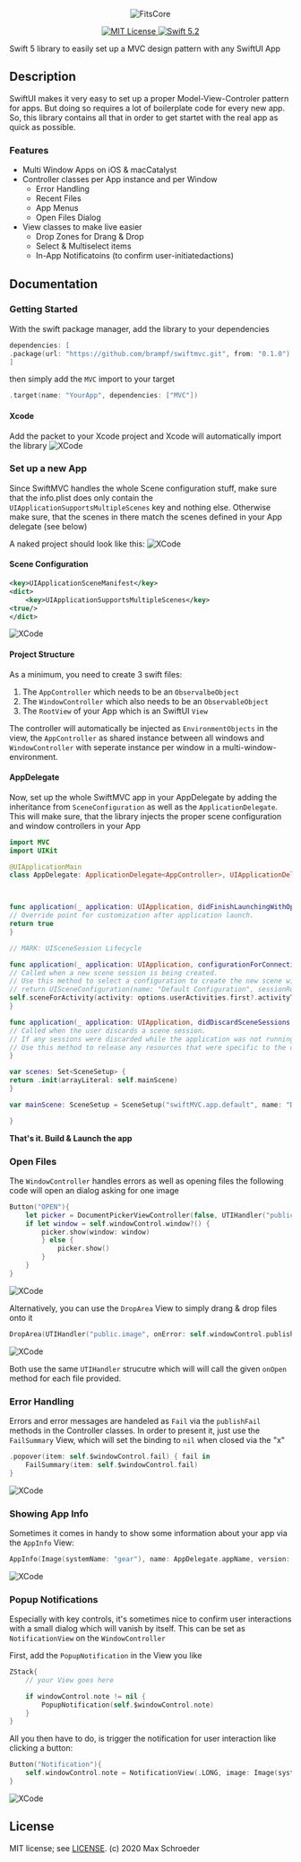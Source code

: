 <p align="center">
<img src = "Doc/SwiftMVCBanner@0.5x.png" alt="FitsCore">
</p>

<p align="center">
<a href="LICENSE">
<img src="https://img.shields.io/badge/license-MIT-brightgreen.svg" alt="MIT License">
</a>
<a href="https://swift.org">
<img src="https://img.shields.io/badge/swift-5.2-brightgreen.svg" alt="Swift 5.2">
</a>
</p>

Swift 5 library to easily set up a MVC design pattern with any SwiftUI App

## Description

SwiftUI makes it very easy to set up a proper Model-View-Controler pattern for apps. But doing so requires a lot of boilerplate code for every new app. So, this library contains all that in order to get startet with the real app as quick as possible.

### Features

* Multi Window Apps on iOS & macCatalyst
* Controller classes per App instance and per Window
    * Error Handling
    * Recent Files
    * App Menus
    * Open Files Dialog
* View classes to make live easier
    * Drop Zones for Drang & Drop
    * Select & Multiselect items
    * In-App Notificatoins (to confirm user-initiatedactions)

## Documentation

### Getting Started

With the swift package manager, add the library to your dependencies
```swift
dependencies: [
.package(url: "https://github.com/brampf/swiftmvc.git", from: "0.1.0")
]
```

then simply add the `MVC` import to your target

```swift
.target(name: "YourApp", dependencies: ["MVC"])
```

#### Xcode
Add the packet to your Xcode project and Xcode will automatically import the library
![XCode](Doc/swiftmvc-xcode.png)


### Set up a new App
Since SwiftMVC handles the whole Scene configuration stuff, make sure that the info.plist does only contain the `UIApplicationSupportsMultipleScenes` key and nothing else. Otherwise make sure, that the scenes in there match the scenes defined in your App delegate (see below)

A naked project should look like this:
![XCode](Doc/swiftmvc-project.png)

#### Scene Configuration
```xml
<key>UIApplicationSceneManifest</key>
<dict>
    <key>UIApplicationSupportsMultipleScenes</key>
<true/>
</dict>
```

![XCode](Doc/swiftmvc-sceneconf.png)

#### Project Structure
As a minimum, you need to create 3 swift files: 
1. The `AppController` which needs to be an `ObservalbeObject`
2. The `WindowController` which also needs to be an `ObservableObject`
3. The `RootView` of your App which is an SwiftUI `View`

The controller will automatically be injected as `EnvironmentObjects` in the view, the `AppController` as shared instance between all windows and `WindowController` with seperate instance per window in a multi-window-environment.  

#### AppDelegate
Now, set up the whole SwiftMVC app in your AppDelegate by adding the inheritance from `SceneConfiguration` as well as the `ApplicationDelegate`. This will make sure, that the library injects the proper scene configuration and window controllers in your App 

```swift
import MVC
import UIKit

@UIApplicationMain
class AppDelegate: ApplicationDelegate<AppController>, UIApplicationDelegate, SceneConfiguration {



func application(_ application: UIApplication, didFinishLaunchingWithOptions launchOptions: [UIApplication.LaunchOptionsKey: Any]?) -> Bool {
// Override point for customization after application launch.
return true
}

// MARK: UISceneSession Lifecycle

func application(_ application: UIApplication, configurationForConnecting connectingSceneSession: UISceneSession, options: UIScene.ConnectionOptions) -> UISceneConfiguration {
// Called when a new scene session is being created.
// Use this method to select a configuration to create the new scene with.
// return UISceneConfiguration(name: "Default Configuration", sessionRole: connectingSceneSession.role)
self.sceneForActivity(activity: options.userActivities.first?.activityType ?? "")
}

func application(_ application: UIApplication, didDiscardSceneSessions sceneSessions: Set<UISceneSession>) {
// Called when the user discards a scene session.
// If any sessions were discarded while the application was not running, this will be called shortly after application:didFinishLaunchingWithOptions.
// Use this method to release any resources that were specific to the discarded scenes, as they will not return.
}

var scenes: Set<SceneSetup> {
return .init(arrayLiteral: self.mainScene)
}

var mainScene: SceneSetup = SceneSetup("swiftMVC.app.default", name: "Default Configuration", role: .windowApplication, delegate: WindowSceneDelegate<DemoApp.WindowController, DemoApp.AppController, DemoApp.WindowRootView>.self)

}

```
**That's it. Build & Launch the app**

### Open Files
The `WindowController` handles errors as well as opening files the following code will open an dialog asking for one image
```swift
Button("OPEN"){
    let picker = DocumentPickerViewController(false, UTIHandler("public.image", onError: self.windowControl.publishFail(_:), onOpen: .URL(onOpen: self.windowControl.open(url: ))))
    if let window = self.windowControl.window?() {
        picker.show(window: window)
        } else {
            picker.show()
        }
    }
}
```
![XCode](Doc/swiftmvc-open.png)

Alternatively, you can use the `DropArea` View to simply drang & drop files onto it
```swift
DropArea(UTIHandler("public.image", onError: self.windowControl.publishFail(_:), onOpen: .URL(onOpen: self.windowControl.open(url: ))))
```

![XCode](Doc/swiftmvc-droparea.png)

Both use the same `UTIHandler` strucutre which will will call the given `onOpen` method for each file provided. 

### Error Handling
Errors and error messages are handeled as `Fail` via the `publishFail` methods in the Controller classes. In order to present it, just use the `FailSummary` View, which will set the binding to `nil` when closed via the "x"

```swift
.popover(item: self.$windowControl.fail) { fail in
    FailSummary(item: self.$windowControl.fail)
}
```

![XCode](Doc/swiftmvc-fail.png)

### Showing App Info
Sometimes it comes in handy to show some information about your app via the `AppInfo` View:

```swift
AppInfo(Image(systemName: "gear"), name: AppDelegate.appName, version: AppDelegate.appVersion, build: AppDelegate.buildNumber)
```

![XCode](Doc/swiftmvc-appinfo.png)

### Popup Notifications
Especially with key controls, it's sometimes nice to confirm user interactions with a small dialog which will vanish by itself. This can be set as `NotificationView` on the `WindowController`

First, add the `PopupNotification` in the View you like
```swift
ZStack{
    // your View goes here

    if windowControl.note != nil {
        PopupNotification(self.$windowControl.note)
    }
}
```

All you then have to do, is trigger the notification for user interaction like clicking a button:
```swift
Button("Notification"){
    self.windowControl.note = NotificationView(.LONG, image: Image(systemName: "lightbulb"), title: "Notification", subtitle: "Confirm user interaction")
}
```

![XCode](Doc/swiftmvc-popups.png)


## License

MIT license; see [LICENSE](LICENSE.md).
(c) 2020 Max Schroeder
